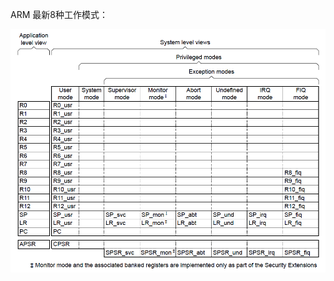 ARM 最新8种工作模式：

<img src="https://github.com/lowkeyway/Embedded/blob/master/Hardware/Processor%20architecture/ARM/Picture/ARM%20%E6%A8%A1%E5%BC%8F.png">
